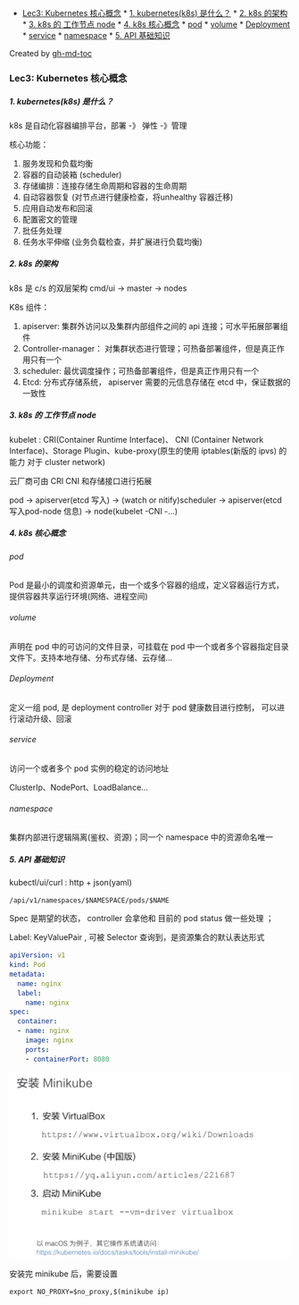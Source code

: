 * [Lec3: Kubernetes 核心概念](#lec3-kubernetes-核心概念)
      * [1. kubernetes(k8s) 是什么？](#1-kubernetesk8s-是什么)
      * [2. k8s 的架构](#2-k8s-的架构)
      * [3. k8s 的 工作节点 node](#3-k8s-的-工作节点-node)
      * [4. k8s 核心概念](#4-k8s-核心概念)
         * [pod](#pod)
         * [volume](#volume)
         * [Deployment](#deployment)
         * [service](#service)
         * [namespace](#namespace)
      * [5. API 基础知识](#5-api-基础知识)

Created by [gh-md-toc](https://github.com/ekalinin/github-markdown-toc)

### Lec3: Kubernetes 核心概念

##### 1. kubernetes(k8s) 是什么？

k8s 是自动化容器编排平台，部署 -》 弹性 -》管理

核心功能：

1. 服务发现和负载均衡
2. 容器的自动装箱 (scheduler)
3. 存储编排：连接存储生命周期和容器的生命周期
4. 自动容器恢复 (对节点进行健康检查，将unhealthy 容器迁移)
5. 应用自动发布和回滚
6. 配置密文的管理
7. 批任务处理
8. 任务水平伸缩 (业务负载检查，并扩展进行负载均衡)

##### 2. k8s 的架构

k8s 是 c/s 的双层架构 cmd/ui -> master -> nodes

K8s 组件：

1. apiserver: 集群外访问以及集群内部组件之间的 api 连接；可水平拓展部署组件
2. Controller-manager： 对集群状态进行管理；可热备部署组件，但是真正作用只有一个
3. scheduler: 最优调度操作；可热备部署组件，但是真正作用只有一个
4. Etcd: 分布式存储系统， apiserver 需要的元信息存储在 etcd 中，保证数据的一致性

##### 3. k8s 的 工作节点 node

kubelet : CRI(Container Runtime Interface)、 CNI (Container Network Interface)、Storage Plugin、kube-proxy(原生的使用 iptables(新版的 ipvs) 的能力 对于 cluster network)

云厂商可由 CRI CNI 和存储接口进行拓展 

pod -> apiserver(etcd 写入) -> (watch or nitify)scheduler -> apiserver(etcd 写入pod-node 信息) -> node(kubelet -CNI -...) 



##### 4. k8s 核心概念

###### pod

Pod 是最小的调度和资源单元，由一个或多个容器的组成，定义容器运行方式，提供容器共享运行环境(网络、进程空间)

###### volume

声明在 pod 中的可访问的文件目录，可挂载在 pod 中一个或者多个容器指定目录文件下。支持本地存储、分布式存储、云存储...

###### Deployment

定义一组 pod, 是 deployment controller 对于 pod 健康数目进行控制， 可以进行滚动升级、回滚

###### service

访问一个或者多个 pod 实例的稳定的访问地址

ClusterIp、NodePort、LoadBalance...

###### namespace

集群内部进行逻辑隔离(鉴权、资源)；同一个 namespace 中的资源命名唯一



##### 5. API 基础知识

kubectl/ui/curl :  http + json(yaml)

`/api/v1/namespaces/$NAMESPACE/pods/​$NAME`

Spec 是期望的状态， controller 会拿他和 目前的 pod  status 做一些处理 ；

Label: KeyValuePair , 可被 Selector 查询到，是资源集合的默认表达形式

```yaml
apiVersion: v1
kind: Pod
metadata:
  name: nginx
  label:
    name: nginx
spec:
  container:
  - name: nginx
    image: nginx
    ports:
    - containerPort: 8080
```

![image-20190519230741545](./images/image-20190519230741545.png)

安装完 minikube 后，需要设置
```
export NO_PROXY=$no_proxy,$(minikube ip)
```
